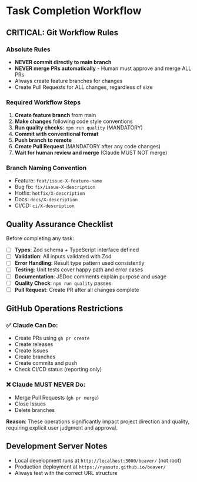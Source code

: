 # Task Completion Workflow

## CRITICAL: Git Workflow Rules

### Absolute Rules
- **NEVER commit directly to main branch**
- **NEVER merge PRs automatically** - Human must approve and merge ALL PRs
- Always create feature branches for changes
- Create Pull Requests for ALL changes, regardless of size

### Required Workflow Steps
1. **Create feature branch** from main
2. **Make changes** following code style conventions
3. **Run quality checks**: `npm run quality` (MANDATORY)
4. **Commit with conventional format**
5. **Push branch to remote**
6. **Create Pull Request** (MANDATORY after any code changes)
7. **Wait for human review and merge** (Claude MUST NOT merge)

### Branch Naming Convention
- Feature: `feat/issue-X-feature-name`
- Bug fix: `fix/issue-X-description`
- Hotfix: `hotfix/X-description`
- Docs: `docs/X-description`
- CI/CD: `ci/X-description`

## Quality Assurance Checklist
Before completing any task:
- [ ] **Types**: Zod schema + TypeScript interface defined
- [ ] **Validation**: All inputs validated with Zod
- [ ] **Error Handling**: Result type pattern used consistently
- [ ] **Testing**: Unit tests cover happy path and error cases
- [ ] **Documentation**: JSDoc comments explain purpose and usage
- [ ] **Quality Check**: `npm run quality` passes
- [ ] **Pull Request**: Create PR after all changes complete

## GitHub Operations Restrictions
### ✅ Claude Can Do:
- Create PRs using `gh pr create`
- Create releases
- Create Issues
- Create branches
- Create commits and push
- Check CI/CD status (reporting only)

### ❌ Claude MUST NEVER Do:
- Merge Pull Requests (`gh pr merge`)
- Close Issues
- Delete branches

**Reason**: These operations significantly impact project direction and quality, requiring explicit user judgment and approval.

## Development Server Notes
- Local development runs at `http://localhost:3000/beaver/` (not root)
- Production deployment at `https://nyasuto.github.io/beaver/`
- Always test with the correct URL structure